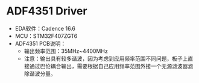 # ADF4351 Driver

- EDA软件：Cadence 16.6
- MCU：STM32F407ZGT6
- ADF4351 PCB说明：
  - 输出频率范围：35MHz~4400MHz
  - 注意：输出具有较多谐波，因为考虑到应用频率范围不同问题，板子上直接通过巴伦耦合输出，需要根据自己应用频率范围外接一个无源滤波器滤除谐波分量。
